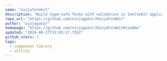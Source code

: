```yaml
---
name: "ninjaformkit"
description: "Build type-safe forms with validation in SvelteKit applications."
repo_url: "https://github.com/ninjagator/NinjaFormKit"
author: "ninjagator"
homepage: "https://github.com/ninjagator/NinjaFormKit#readme"
updated: "2024-08-17T15:03:17.755Z"
github_stars: 1
tags: 
  - component-library
  - utility
---
```

